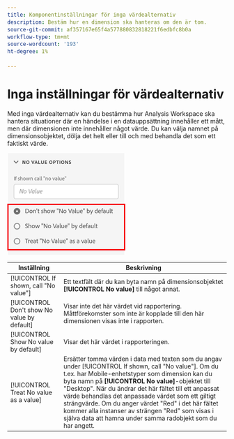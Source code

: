 ```yaml
---
title: Komponentinställningar för inga värdealternativ
description: Bestäm hur en dimension ska hanteras om den är tom.
source-git-commit: af357167e65f4a577880832818221f6edbfc8b0a
workflow-type: tm+mt
source-wordcount: '193'
ht-degree: 1%

---
```



# Inga inställningar för värdealternativ

Med inga värdealternativ kan du bestämma hur Analysis Workspace ska hantera situationer där en händelse i en datauppsättning innehåller ett mått, men där dimensionen inte innehåller något värde. Du kan välja namnet på dimensionsobjektet, dölja det helt eller till och med behandla det som ett faktiskt värde.

![Inga värdealternativ](../assets/no-value-options.png)

| Inställning | Beskrivning |
| --- | --- |
| [!UICONTROL If shown, call "No value"] | Ett textfält där du kan byta namn på dimensionsobjektet **[!UICONTROL No value]** till något annat. |
| [!UICONTROL Don't show No value by default] | Visar inte det här värdet vid rapportering. Måttförekomster som inte är kopplade till den här dimensionen visas inte i rapporten. |
| [!UICONTROL Show No value by default] | Visar det här värdet i rapporteringen. |
| [!UICONTROL Treat No value as a value] | Ersätter tomma värden i data med texten som du angav under [!UICONTROL If shown, call "No value"]. Om du t.ex. har Mobile-enhetstyper som dimension kan du byta namn på **[!UICONTROL No value]**-objektet till &quot;Desktop&quot;. När du ändrar det här fältet till ett anpassat värde behandlas det anpassade värdet som ett giltigt strängvärde. Om du anger värdet &quot;Red&quot; i det här fältet kommer alla instanser av strängen &quot;Red&quot; som visas i själva data att hamna under samma radobjekt som du har angett. |
